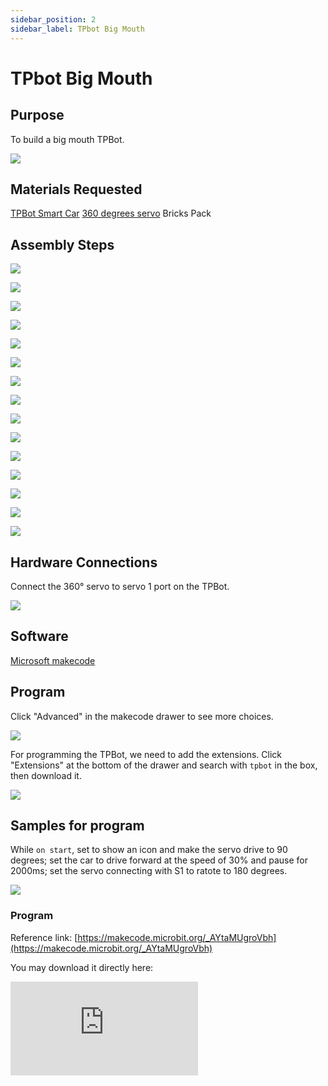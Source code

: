 ```yaml
---
sidebar_position: 2
sidebar_label: TPbot Big Mouth
---
```


# TPbot Big Mouth

## Purpose

To build a big mouth TPBot. 


![](./images/tpbot-brick-expansion-case-02-01.png)

## Materials Requested


[TPBot Smart Car](https://www.elecfreaks.com/tpbot.html)
[360 degrees servo](https://www.elecfreaks.com/geekservo-2kg-360-degrees-compatible-with-lego.html)
Bricks Pack



## Assembly Steps

![](./images/tpbot-brick-expansion-step-02-01.png)

![](./images/tpbot-brick-expansion-step-02-02.png)

![](./images/tpbot-brick-expansion-step-02-03.png)

![](./images/tpbot-brick-expansion-step-02-04.png)

![](./images/tpbot-brick-expansion-step-02-05.png)

![](./images/tpbot-brick-expansion-step-02-06.png)

![](./images/tpbot-brick-expansion-step-02-07.png)

![](./images/tpbot-brick-expansion-step-02-08.png)

![](./images/tpbot-brick-expansion-step-02-09.png)

![](./images/tpbot-brick-expansion-step-02-10.png)

![](./images/tpbot-brick-expansion-step-02-11.png)

![](./images/tpbot-brick-expansion-step-02-12.png)

![](./images/tpbot-brick-expansion-step-02-13.png)

![](./images/tpbot-brick-expansion-step-02-14.png)

![](./images/tpbot-brick-expansion-step-02-15.png)

## Hardware Connections

Connect the 360° servo to servo 1 port on the TPBot.

![](./images/tpbot-brick-expansion-case-01-02.png)


## Software

[Microsoft makecode](https://makecode.microbit.org/#)


## Program



Click "Advanced" in the makecode drawer to see more choices. 

![](./images/tpbot-brick-expansion-case-01-03.png)

For programming the TPBot, we need to add the extensions. Click "Extensions" at the bottom of the drawer and search with `tpbot` in the box, then download it. 

![](./images/tpbot-brick-expansion-case-01-04.png)


## Samples for program

While `on start`, set to show an icon and make the servo drive to 90 degrees; set the car to drive forward at the speed of 30% and pause for 2000ms; set the servo connecting with S1 to ratote to 180 degrees. 


![](./images/tpbot-brick-expansion-case-02-05.png)


### Program

Reference link: [https://makecode.microbit.org/_AYtaMUgroVbh](https://makecode.microbit.org/_AYtaMUgroVbh)

You may download it directly here:

<div
    style={{
        position: 'relative',
        paddingBottom: '60%',
        overflow: 'hidden',
    }}
>
    <iframe
        src="https://makecode.microbit.org/_AYtaMUgroVbh"
        frameborder="0"
        sandbox="allow-popups allow-forms allow-scripts allow-same-origin"
        style={{
            position: 'absolute',
            width: '100%',
            height: '100%',
        }}
    />
</div>

## Conclusion


The big monster would open the mouth and drive forward for 2 senconds after powering on, then it stops and close the mouth. 

